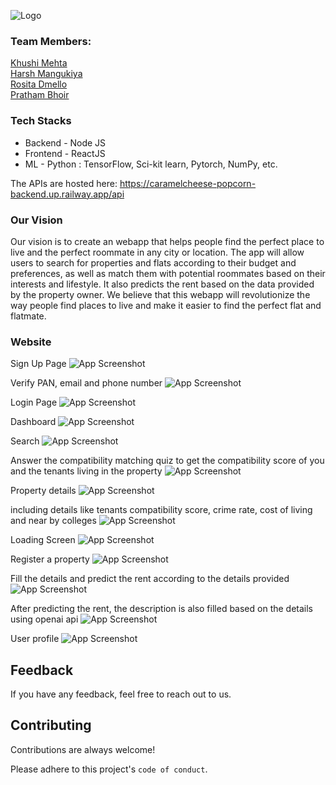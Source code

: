
![Logo](https://drive.google.com/uc?export=download&id=10ZWBt6IXHN2iiTtc0Nu7vZ7DuIBEoEgO)

### Team Members:  
[Khushi Mehta](https://github.com/khushimehta24)  
[Harsh Mangukiya](https://github.com/harsh0989)  
[Rosita Dmello](https://github.com/rosita-dmello)   
[Pratham Bhoir](https://github.com/Prathambhoir55)

### Tech Stacks
- Backend - Node JS 
- Frontend - ReactJS  
- ML - Python : TensorFlow, Sci-kit learn, Pytorch, NumPy, etc.

The APIs are hosted here:
https://caramelcheese-popcorn-backend.up.railway.app/api

### Our Vision
Our vision is to create an webapp that helps people find the perfect place to live and the perfect roommate in any city or location. The app will allow users to search for properties and flats according to their budget and preferences, as well as match them with potential roommates based on their interests and lifestyle. It also predicts the rent based on the data provided by the property owner. We believe that this webapp will revolutionize the way people find places to live and make it easier to find the perfect flat and flatmate.     



### Website 
Sign Up Page
![App Screenshot](https://drive.google.com/uc?export=download&id=1dnwcJjt-t1FeQhNMB9TTlydvv0m4SpeW)

Verify PAN, email and phone number
![App Screenshot](https://drive.google.com/uc?export=download&id=1oder3O2EJWXFNsI7ng4C4Jg36K_KX2qq)

Login Page
![App Screenshot](https://drive.google.com/uc?export=download&id=1Lj755aWf_NLMcX7C343pE9Di5WNNknNe)


Dashboard
![App Screenshot](https://drive.google.com/uc?export=download&id=1A3bn9WBRv1oztAjbQjlrlonFq3-LdEWp)

Search
![App Screenshot](https://drive.google.com/uc?export=download&id=1M70-vUtp6HcamXeQOR2kg1pkjfRFuPe4)

Answer the compatibility matching quiz to get the compatibility score of you and the tenants living in the property
![App Screenshot](https://drive.google.com/uc?export=download&id=1EppTj1-PkKLCp7dTzWRyeoQTbCDENI6f)

Property details
![App Screenshot](https://drive.google.com/uc?export=download&id=1kuueQLeLvRY0rjPBPnMYjNevN-qmrHgt)

including details like tenants compatibility score, crime rate, cost of living and near by colleges
![App Screenshot](https://drive.google.com/uc?export=download&id=1VgdnPZGSfO66TMBzk0JemjCGiS_gE_L2)


Loading Screen
![App Screenshot](https://drive.google.com/uc?export=download&id=1Dju2rdm0ESecha-QVdyEA72ExldhDy46)

Register a property
![App Screenshot](https://drive.google.com/uc?export=download&id=1B5u1-KHTFLqPT3kiprVXET_yLbgrY2dt)

Fill the details and predict the rent according to the details provided
![App Screenshot](https://drive.google.com/uc?export=download&id=18SR8Cz8MNeN9eyNVwNily6NE7grTZ541)

After predicting the rent, the description is also filled based on the details using openai api
![App Screenshot](https://drive.google.com/uc?export=download&id=1M0a9q-RG7Pxai1yj2QG4gazBwIbD-fv6)

User profile
![App Screenshot](https://drive.google.com/uc?export=download&id=121ZIRNb1H06wEmVkFBkHmSmL-BFDcoz-)

## Feedback

If you have any feedback, feel free to reach out to us.


## Contributing

Contributions are always welcome!

Please adhere to this project's `code of conduct`.